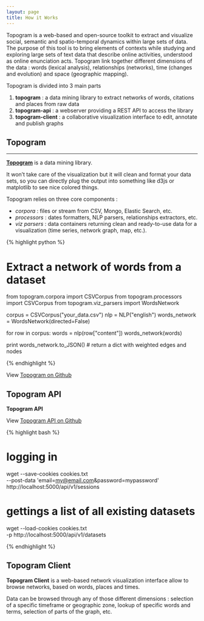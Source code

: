 ```yaml
---
layout: page
title: How it Works
---
```


Topogram is a web-based and open-source toolkit to extract and visualize social, semantic and spatio-temporal dynamics within large sets of data. The purpose of this tool is to bring elements of contexts while studying and exploring large sets of text data that describe online activities, understood as online enunciation acts. Topogram link together different dimensions of the data : words (lexical analysis), relationships (networks), time (changes and evolution) and space (geographic mapping).


Topogram is divided into 3 main parts

1. **topogram** : a data mining library to extract networks of words, citations and places from raw data
2. **topogram-api** : a webserver providing a REST API to access the library
3. **topogram-client** : a collaborative visualization interface to edit, annotate and publish graphs


## Topogram

---

**[Topogram](https://github.com/topogram/topogram)** is a data mining library.

It won’t take care of the visualization but it will clean and format your data sets, so you can directly plug the output into something like d3js or matplotlib to see nice colored things.

Topogram relies on three core components :

* *corpora* : files or stream from CSV, Mongo, Elastic Search, etc.
* *processors* : dates formatters, NLP parsers, relationships extractors, etc.
* *viz parsers* : data containers returning clean and ready-to-use data for a visualization (time series, network graph, map, etc.).


{% highlight python %}

# Extract a network of words from a dataset

from topogram.corpora import CSVCorpus
from topogram.processors import CSVCorpus
from topogram.viz_parsers import WordsNetwork

corpus = CSVCorpus("your_data.csv")
nlp = NLP("english")
words_network = WordsNetwork(directed=False)

for row in corpus:
    words = nlp(row["content"])
    words_network(words)

print words_network.to_JSON() # return a dict with weighted edges and nodes

{% endhighlight %}

View [Topogram on Github](https://github.com/topogram/topogram)

## Topogram API

**Topogram API**

View [Topogram API on Github](https://github.com/topogram/topogram-server)

{% highlight bash %}

  # logging in
  wget --save-cookies cookies.txt \
    --post-data 'email=my@email.com&password=mypassword' \
    http://localhost:5000/api/v1/sessions

  # gettings a list of all existing datasets
  wget --load-cookies cookies.txt \
    -p http://localhost:5000/api/v1/datasets

{% endhighlight  %}

## Topogram Client

**Topogram Client** is a web-based network visualization interface allow to browse networks, based on words, places and times.

Data can be browsed through any of those different dimensions : selection of a specific timeframe or geographic zone, lookup of specific words and terms, selection of  parts of the graph, etc.

